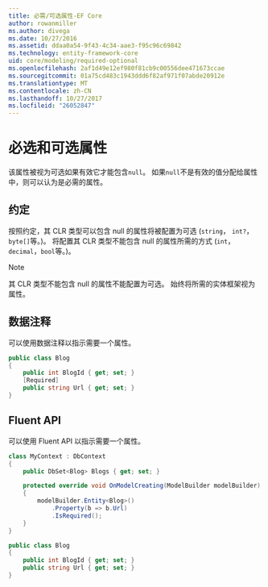 ```yaml
---
title: 必需/可选属性-EF Core
author: rowanmiller
ms.author: divega
ms.date: 10/27/2016
ms.assetid: ddaa0a54-9f43-4c34-aae3-f95c96c69842
ms.technology: entity-framework-core
uid: core/modeling/required-optional
ms.openlocfilehash: 2af1d49e12ef980f81cb9c00556dee471673ccae
ms.sourcegitcommit: 01a75cd483c1943ddd6f82af971f07abde20912e
ms.translationtype: MT
ms.contentlocale: zh-CN
ms.lasthandoff: 10/27/2017
ms.locfileid: "26052847"
---
```

# <a name="required-and-optional-properties"></a>必选和可选属性

该属性被视为可选如果有效它才能包含`null`。 如果`null`不是有效的值分配给属性中，则可以认为是必需的属性。

## <a name="conventions"></a>约定

按照约定，其 CLR 类型可以包含 null 的属性将被配置为可选 (`string`， `int?`，`byte[]`等。)。 将配置其 CLR 类型不能包含 null 的属性所需的方式 (`int`， `decimal`，`bool`等。)。

> [!NOTE]  
> 其 CLR 类型不能包含 null 的属性不能配置为可选。 始终将所需的实体框架视为属性。

## <a name="data-annotations"></a>数据注释

可以使用数据注释以指示需要一个属性。

<!-- [!code-csharp[Main](samples/core/Modeling/DataAnnotations/Samples/Required.cs?highlight=4)] -->
``` csharp
public class Blog
{
    public int BlogId { get; set; }
    [Required]
    public string Url { get; set; }
}
```

## <a name="fluent-api"></a>Fluent API

可以使用 Fluent API 以指示需要一个属性。

<!-- [!code-csharp[Main](samples/core/Modeling/FluentAPI/Samples/Required.cs?highlight=7,8,9)] -->
``` csharp
class MyContext : DbContext
{
    public DbSet<Blog> Blogs { get; set; }

    protected override void OnModelCreating(ModelBuilder modelBuilder)
    {
        modelBuilder.Entity<Blog>()
            .Property(b => b.Url)
            .IsRequired();
    }
}

public class Blog
{
    public int BlogId { get; set; }
    public string Url { get; set; }
}
```
